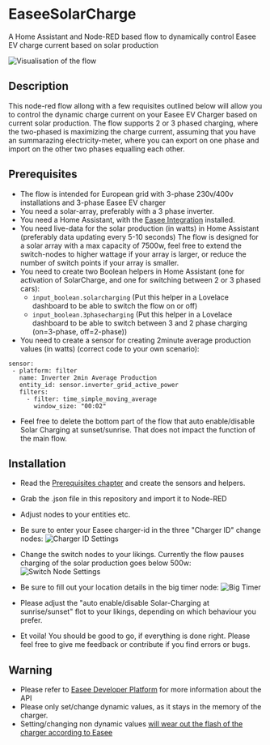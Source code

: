 # EaseeSolarCharge
A Home Assistant and Node-RED based flow to dynamically control Easee EV charge current based on solar production

![Visualisation of the flow](https://i.imgur.com/8PNL0kO.png)


## Description
This node-red flow allong with a few requisites outlined below will allow you to control the dynamic charge current on your Easee EV Charger based on current solar production.
The flow supports 2 or 3 phased charging, where the two-phased is maximizing the charge current, assuming that you have an summarazing electricity-meter, where you can export on one phase and import on the other two phases equalling each other.

## Prerequisites
- The flow is intended for European grid with 3-phase 230v/400v installations and 3-phase Easee EV charger
- You need a solar-array, preferably with a 3 phase inverter.
- You need a Home Assistant, with the [Easee Integration](https://github.com/fondberg/easee_hass) installed.
- You need live-data for the solar production (in watts) in Home Assistant (preferably data updating every 5-10 seconds) The flow is designed for a solar array with a max capacity of 7500w, feel free to extend the switch-nodes to higher wattage if your array is larger, or reduce the number of switch points if your array is smaller.
- You need to create two Boolean helpers in Home Assistant (one for activation of SolarCharge, and one for switching between 2 or 3 phased cars):
  - `input_boolean.solarcharging` (Put this helper in a Lovelace dashboard to be able to switch the flow on or off)
  - `input_boolean.3phasecharging` (Put this helper in a Lovelace dashboard to be able to switch between 3 and 2 phase charging (on=3-phase, off=2-phase))
- You need to create a sensor for creating 2minute average production values (in watts) (correct code to your own scenario): 
 ```
sensor: 
  - platform: filter
    name: Inverter 2min Average Production
    entity_id: sensor.inverter_grid_active_power
    filters:
      - filter: time_simple_moving_average
        window_size: "00:02"
 ```
- Feel free to delete the bottom part of the flow that auto enable/disable Solar Charging at sunset/sunrise. That does not impact the function of the main flow.

## Installation
- Read the [Prerequisites chapter](#prerequisites) and create the sensors and helpers.
- Grab the .json file in this repository and import it to Node-RED
- Adjust nodes to your entities etc.
- Be sure to enter your Easee charger-id in the three "Charger ID" change nodes:
![Charger ID Settings](https://i.imgur.com/NVquk1Y.png)

- Change the switch nodes to your likings. Currently the flow pauses charging of the solar production goes below 500w:
![Switch Node Settings](https://i.imgur.com/1MHf0fV.png)

- Be sure to fill out your location details in the big timer node:
![Big Timer](https://i.imgur.com/wLViGI6.png)

- Please adjust the "auto enable/disable Solar-Charging at sunrise/sunset" flot to your likings, depending on which behaviour you prefer.
- Et voila! You should be good to go, if everything is done right. Please feel free to give me feedback or contribute if you find errors or bugs.


## Warning
- Please refer to [Easee Developer Platform](https://developer.easee.cloud/) for more information about the API
- Please only set/change dynamic values, as it stays in the memory of the charger.
- Setting/changing non dynamic values [will wear out the flash of the charger according to Easee ](https://developer.easee.cloud/docs/current-limits-and-control#max-circuit-current)

